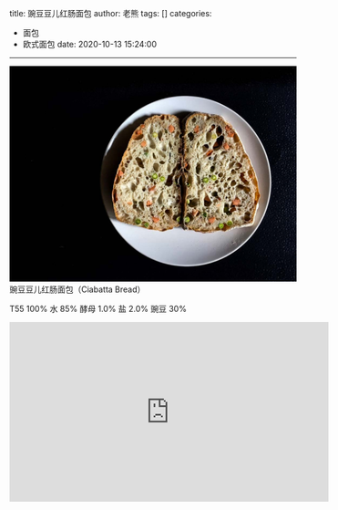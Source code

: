 title: 豌豆豆儿红肠面包
author: 老熊
tags: []
categories:
  - 面包
  - 欧式面包
date: 2020-10-13 15:24:00
---
![](/images/pasted-43.jpg)
豌豆豆儿红肠面包（Ciabatta Bread）

T55 100% 
水 85% 
酵母 1.0% 
盐 2.0% 
豌豆 30%

<iframe width="560" height="315" src="https://www.youtube.com/embed/VI0xdMvRv_4" frameborder="0" allow="accelerometer; autoplay; clipboard-write; encrypted-media; gyroscope; picture-in-picture" allowfullscreen></iframe>
